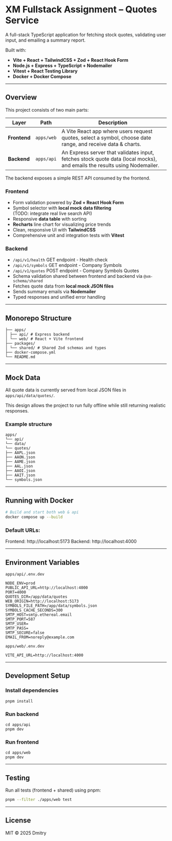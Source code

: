 # XM Fullstack Assignment – Quotes Service

A full-stack TypeScript application for fetching stock quotes, validating user input, and emailing a summary report.

Built with:
- **Vite + React + TailwindCSS + Zod + React Hook Form**
- **Node.js + Express + TypeScript + Nodemailer**
- **Vitest + React Testing Library**
- **Docker + Docker Compose**

---

## Overview

This project consists of two main parts:

| Layer        | Path       | Description                                                                                                             |
|--------------|------------|-------------------------------------------------------------------------------------------------------------------------|
| **Frontend** | `apps/web` | A Vite React app where users request quotes, select a symbol, choose date range, and receive data & charts.             |
| **Backend**  | `apps/api` | An Express server that validates input, fetches stock quote data (local mocks), and emails the results using Nodemailer.|

The backend exposes a simple REST API consumed by the frontend.

### Frontend
- Form validation powered by **Zod + React Hook Form**
- Symbol selector with **local mock data filtering**  
  (TODO: integrate real live search API)
- Responsive **data table** with sorting
- **Recharts** line chart for visualizing price trends
- Clean, responsive UI with **TailwindCSS**
- Comprehensive unit and integration tests with **Vitest**

### Backend
- `/api/v1/health` GET endpoint - Health check 
- `/api/v1/symbols` GET endpoint - Company Symbols 
- `/api/v1/quotes` POST endpoint - Company Symbols Quotes
- Schema validation shared between frontend and backend via `@xm-schema/shared`
- Fetches quote data from **local mock JSON files**
- Sends summary emails via **Nodemailer**
- Typed responses and unified error handling

---

## Monorepo Structure

```
├── apps/
│ ├── api/ # Express backend
│ └── web/ # React + Vite frontend
├── packages/
│ └── shared/ # Shared Zod schemas and types
├── docker-compose.yml
└── README.md
```

---

## Mock Data

All quote data is currently served from local JSON files in `apps/api/data/quotes/`.

This design allows the project to run fully offline while still returning realistic responses.

### Example structure
```
apps/
└── api/
└── data/
└── quotes/
├── AAPL.json
├── AAON.json
├── AAME.json
├── AAL.json
├── AAOI.json
├── AAIT.json
└── symbols.json
```

---

## Running with Docker

```bash
# Build and start both web & api
docker compose up --build
```

### Default URLs:
Frontend: http://localhost:5173
Backend: http://localhost:4000

---

## Environment Variables

`apps/api/.env.dev`

```
NODE_ENV=prod
PUBLIC_API_URL=http://localhost:4000
PORT=4000
QUOTES_DIR=/app/data/quotes
WEB_ORIGIN=http://localhost:5173
SYMBOLS_FILE_PATH=/app/data/symbols.json
SYMBOLS_CACHE_SECONDS=300
SMTP_HOST=smtp.ethereal.email
SMTP_PORT=587
SMTP_USER=
SMTP_PASS=
SMTP_SECURE=false
EMAIL_FROM=noreply@example.com
```

`apps/web/.env.dev`

```
VITE_API_URL=http://localhost:4000
```
 
 ---

## Development Setup

### Install dependencies
```
pnpm install
```

### Run backend
```
cd apps/api
pnpm dev
```

### Run frontend
```
cd apps/web
pnpm dev
```

---

## Testing

Run all tests (frontend + shared) using pnpm:

```bash
pnpm --filter ./apps/web test
```

---

## License

MIT © 2025 Dmitry
